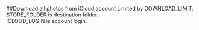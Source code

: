 ##Download all photos from iCloud account
Limited by DOWNLOAD_LIMIT.<br>
STORE_FOLDER is destination folder.<br>
ICLOUD_LOGIN is account login.<br>
